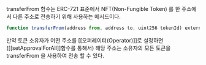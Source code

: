 transferFrom 함수는 ERC-721 표준에서 NFT(Non-Fungible Token) 를 한 주소에서 다른 주소로 전송하기 위해 사용하는 메서드이다.

```js
function transferFrom(address from, address to, uint256 tokenId) external;

```

만약 토큰 소유자가 어떤 주소를 [[오퍼레이터(Operator)]]로 설정하면 ([[setApprovalForAll]]함수를 통해서)  해당 주소는 소유자의 모든 토큰을 transferFrom 을 사용하여 전송 할 수 있다.